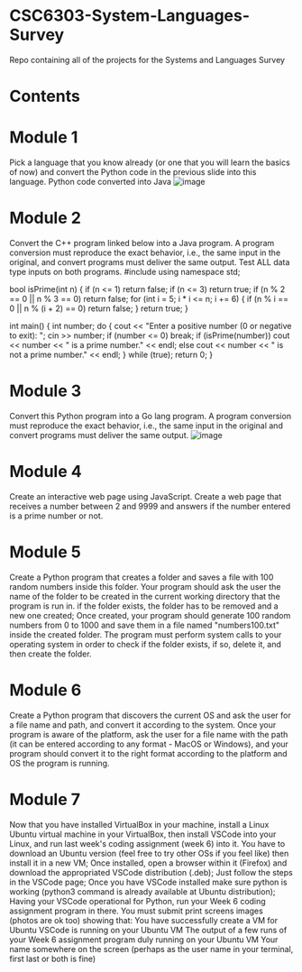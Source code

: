 # CSC6303-System-Languages-Survey
Repo containing all of the projects for the Systems and Languages Survey

# Contents

# Module 1
Pick a language that you know already (or one that you will learn the basics of now) and convert the Python code in the previous slide into this language.
Python code converted into Java
![image](https://github.com/user-attachments/assets/259a9953-9eab-4c24-8696-7564b182052c)

# Module 2
Convert the C++ program linked below into a Java program.
A program conversion must reproduce the exact behavior, i.e., the same input in the original, and convert programs must deliver the same output. Test ALL data type inputs on both programs.
#include <iostream>
using namespace std;

bool isPrime(int n) {
    if (n <= 1)                   return false;
    if (n <= 3)                   return true;
    if (n % 2 == 0 || n % 3 == 0) return false;
    for (int i = 5; i * i <= n; i += 6) {
        if (n % i == 0 || n % (i + 2) == 0) return false;
    }
    return true;
}

int main() {
    int number;
    do {
        cout << "Enter a positive number (0 or negative to exit): ";
        cin >> number;
        if (number <= 0)     break;
        if (isPrime(number)) cout << number << " is a prime number." << endl;
        else                 cout << number << " is not a prime number." << endl;
    } while (true);
    return 0;
}

# Module 3
Convert this Python program into a Go lang program. A program conversion must reproduce the exact behavior, i.e., the same input in the original and convert programs must deliver the same output.
![image](https://github.com/user-attachments/assets/d0afa8ed-37bb-4ae0-b37a-2951d1c8e325)

# Module 4
Create an interactive web page using JavaScript. 
Create a web page that receives a number between 2 and 9999 and answers if the number entered is a prime number or not.

# Module 5
Create a Python program that creates a folder and saves a file with 100 random numbers inside this folder.
Your program should ask the user the name of the folder to be created in the current working directory that the program is run in. if the folder exists, the folder has to be removed and a new one created;
Once created, your program should generate 100 random numbers from 0 to 1000 and save them in a file named "numbers100.txt" inside the created folder.
The program must perform system calls to your operating system in order to check if the folder exists, if so, delete it, and then create the folder.

# Module 6
Create a Python program that discovers the current OS and ask the user for a file name and path, and convert it according to the system.
Once your program is aware of the platform, ask the user for a file name with the path (it can be entered according to any format - MacOS or Windows), and your program should convert it to the right format according to the platform and OS the program is running.

# Module 7
Now that you have installed VirtualBox in your machine, install a Linux Ubuntu virtual machine in your VirtualBox, then install VSCode into your Linux, and run last week's coding assignment (week 6) into it.
You have to download an Ubuntu version (feel free to try other OSs if you feel like) then install it in a new VM;
Once installed, open a browser within it (Firefox) and download the appropriated VSCode distribution (.deb);
Just follow the steps in the VSCode page;
Once you have VSCode installed make sure python is working (python3 command is already available at Ubuntu distribution);
Having your VSCode operational for Python, run your Week 6 coding assignment program in there.
You must submit print screens images (photos are ok too) showing that:
You have successfully create a VM for Ubuntu
VSCode is running on your Ubuntu VM
The output of a few runs of your Week 6 assignment program duly running on your Ubuntu VM
Your name somewhere on the screen (perhaps as the user name in your terminal, first last or both is fine)
